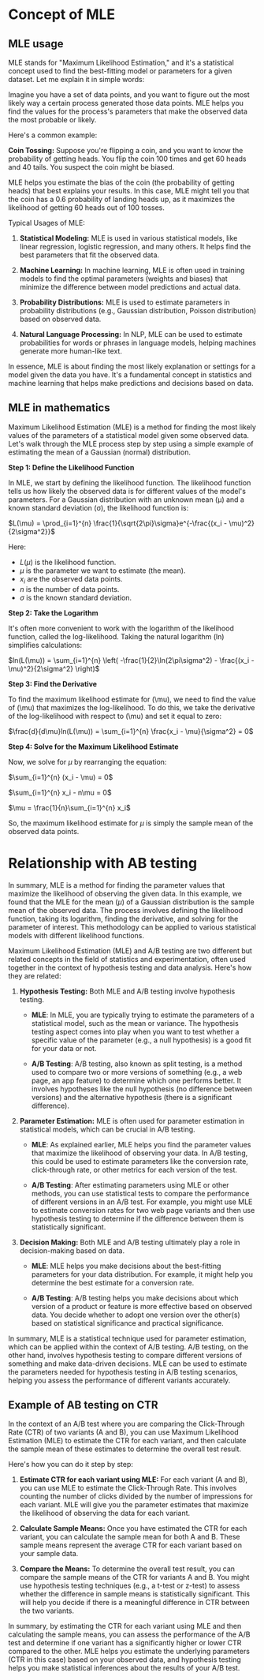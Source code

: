 # Concept of MLE

## MLE usage

MLE stands for "Maximum Likelihood Estimation," and it's a statistical concept used to find the best-fitting model or parameters for a given dataset. Let me explain it in simple words:

Imagine you have a set of data points, and you want to figure out the most likely way a certain process generated those data points. MLE helps you find the values for the process's parameters that make the observed data the most probable or likely.

Here's a common example:

**Coin Tossing:** Suppose you're flipping a coin, and you want to know the probability of getting heads. You flip the coin 100 times and get 60 heads and 40 tails. You suspect the coin might be biased.

MLE helps you estimate the bias of the coin (the probability of getting heads) that best explains your results. In this case, MLE might tell you that the coin has a 0.6 probability of landing heads up, as it maximizes the likelihood of getting 60 heads out of 100 tosses.

Typical Usages of MLE:

1. **Statistical Modeling:** MLE is used in various statistical models, like linear regression, logistic regression, and many others. It helps find the best parameters that fit the observed data.

2. **Machine Learning:** In machine learning, MLE is often used in training models to find the optimal parameters (weights and biases) that minimize the difference between model predictions and actual data.

3. **Probability Distributions:** MLE is used to estimate parameters in probability distributions (e.g., Gaussian distribution, Poisson distribution) based on observed data.

4. **Natural Language Processing:** In NLP, MLE can be used to estimate probabilities for words or phrases in language models, helping machines generate more human-like text.

In essence, MLE is about finding the most likely explanation or settings for a model given the data you have. It's a fundamental concept in statistics and machine learning that helps make predictions and decisions based on data.

## MLE in mathematics

Maximum Likelihood Estimation (MLE) is a method for finding the most likely values of the parameters of a statistical model given some observed data. Let's walk through the MLE process step by step using a simple example of estimating the mean of a Gaussian (normal) distribution.

**Step 1: Define the Likelihood Function**

In MLE, we start by defining the likelihood function. The likelihood function tells us how likely the observed data is for different values of the model's parameters. For a Gaussian distribution with an unknown mean (μ) and a known standard deviation (σ), the likelihood function is:

$L(\mu) = \prod_{i=1}^{n} \frac{1}{\sqrt{2\pi}\sigma}e^{-\frac{(x_i - \mu)^2}{2\sigma^2}}$

Here:
- $L(\mu)$ is the likelihood function.
- $\mu$ is the parameter we want to estimate (the mean).
- $x_i$ are the observed data points.
- $n$ is the number of data points.
- $\sigma$ is the known standard deviation.

**Step 2: Take the Logarithm**

It's often more convenient to work with the logarithm of the likelihood function, called the log-likelihood. Taking the natural logarithm (ln) simplifies calculations:

$ln(L(\mu)) = \sum_{i=1}^{n} \left( -\frac{1}{2}\ln(2\pi\sigma^2) - \frac{(x_i - \mu)^2}{2\sigma^2} \right)$

**Step 3: Find the Derivative**

To find the maximum likelihood estimate for \(\mu\), we need to find the value of \(\mu\) that maximizes the log-likelihood. To do this, we take the derivative of the log-likelihood with respect to \(\mu\) and set it equal to zero:

$\frac{d}{d\mu}ln(L(\mu)) = \sum_{i=1}^{n} \frac{x_i - \mu}{\sigma^2} = 0$

**Step 4: Solve for the Maximum Likelihood Estimate**

Now, we solve for $\mu$ by rearranging the equation:

$\sum_{i=1}^{n} (x_i - \mu) = 0$

$\sum_{i=1}^{n} x_i - n\mu = 0$

$\mu = \frac{1}{n}\sum_{i=1}^{n} x_i$

So, the maximum likelihood estimate for $\mu$ is simply the sample mean of the observed data points.

# Relationship with AB testing

In summary, MLE is a method for finding the parameter values that maximize the likelihood of observing the given data. In this example, we found that the MLE for the mean ($\mu$) of a Gaussian distribution is the sample mean of the observed data. The process involves defining the likelihood function, taking its logarithm, finding the derivative, and solving for the parameter of interest. This methodology can be applied to various statistical models with different likelihood functions.

Maximum Likelihood Estimation (MLE) and A/B testing are two different but related concepts in the field of statistics and experimentation, often used together in the context of hypothesis testing and data analysis. Here's how they are related:

1. **Hypothesis Testing:** Both MLE and A/B testing involve hypothesis testing.

   - **MLE**: In MLE, you are typically trying to estimate the parameters of a statistical model, such as the mean or variance. The hypothesis testing aspect comes into play when you want to test whether a specific value of the parameter (e.g., a null hypothesis) is a good fit for your data or not.

   - **A/B Testing**: A/B testing, also known as split testing, is a method used to compare two or more versions of something (e.g., a web page, an app feature) to determine which one performs better. It involves hypotheses like the null hypothesis (no difference between versions) and the alternative hypothesis (there is a significant difference).

2. **Parameter Estimation:** MLE is often used for parameter estimation in statistical models, which can be crucial in A/B testing.

   - **MLE**: As explained earlier, MLE helps you find the parameter values that maximize the likelihood of observing your data. In A/B testing, this could be used to estimate parameters like the conversion rate, click-through rate, or other metrics for each version of the test.

   - **A/B Testing**: After estimating parameters using MLE or other methods, you can use statistical tests to compare the performance of different versions in an A/B test. For example, you might use MLE to estimate conversion rates for two web page variants and then use hypothesis testing to determine if the difference between them is statistically significant.

3. **Decision Making:** Both MLE and A/B testing ultimately play a role in decision-making based on data.

   - **MLE**: MLE helps you make decisions about the best-fitting parameters for your data distribution. For example, it might help you determine the best estimate for a conversion rate.

   - **A/B Testing**: A/B testing helps you make decisions about which version of a product or feature is more effective based on observed data. You decide whether to adopt one version over the other(s) based on statistical significance and practical significance.

In summary, MLE is a statistical technique used for parameter estimation, which can be applied within the context of A/B testing. A/B testing, on the other hand, involves hypothesis testing to compare different versions of something and make data-driven decisions. MLE can be used to estimate the parameters needed for hypothesis testing in A/B testing scenarios, helping you assess the performance of different variants accurately.

## Example of AB testing on CTR 
In the context of an A/B test where you are comparing the Click-Through Rate (CTR) of two variants (A and B), you can use Maximum Likelihood Estimation (MLE) to estimate the CTR for each variant, and then calculate the sample mean of these estimates to determine the overall test result.

Here's how you can do it step by step:

1. **Estimate CTR for each variant using MLE:** For each variant (A and B), you can use MLE to estimate the Click-Through Rate. This involves counting the number of clicks divided by the number of impressions for each variant. MLE will give you the parameter estimates that maximize the likelihood of observing the data for each variant.

2. **Calculate Sample Means:** Once you have estimated the CTR for each variant, you can calculate the sample mean for both A and B. These sample means represent the average CTR for each variant based on your sample data.

3. **Compare the Means:** To determine the overall test result, you can compare the sample means of the CTR for variants A and B. You might use hypothesis testing techniques (e.g., a t-test or z-test) to assess whether the difference in sample means is statistically significant. This will help you decide if there is a meaningful difference in CTR between the two variants.

In summary, by estimating the CTR for each variant using MLE and then calculating the sample means, you can assess the performance of the A/B test and determine if one variant has a significantly higher or lower CTR compared to the other. MLE helps you estimate the underlying parameters (CTR in this case) based on your observed data, and hypothesis testing helps you make statistical inferences about the results of your A/B test.